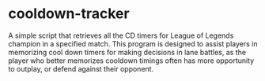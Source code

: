 # cooldown-tracker
A simple script that retrieves all the CD timers for League of Legends champion in a specified match. This program is designed to assist players in memorizing cool down timers for making decisions in lane battles, as the player who better memorizes cooldown timings often has more opportunity to outplay, or defend against their opponent. 
